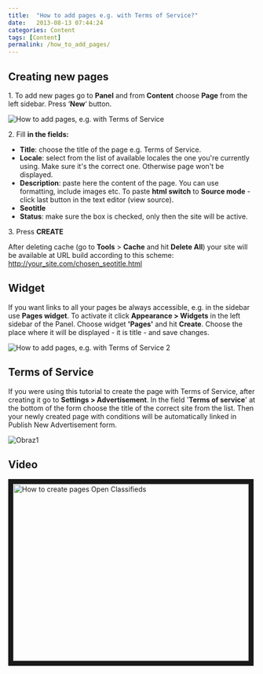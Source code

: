 ```yaml
---
title:  "How to add pages e.g. with Terms of Service?"
date:   2013-08-13 07:44:24
categories: Content
tags: [Content]
permalink: /how_to_add_pages/
---
```

## Creating new pages

1\. To add new pages go to **Panel** and from **Content** choose **Page** from the left sidebar. Press ‘**New**‘ button. 

![How to add pages, e.g. with Terms of Service](//open-classifieds.com/wp-content/uploads/2013/08/How-to-add-pages-e.g.-with-Terms-of-Service.png) 

2\. Fill **in the fields:**

  * **Title**: choose the title of the page e.g. Terms of Service.
  * **Locale**: select from the list of available locales the one you're currently using. Make sure it's the correct one. Otherwise page won't be displayed.
  * **Description**: paste here the content of the page. You can use formatting, include images etc. To paste **html switch** to **Source mode** \- click last button in the text editor (view source).
  * **Seotitle**
  * **Status**: make sure the box is checked, only then the site will be active.

3\. Press **CREATE**

After deleting cache (go to **Tools** > **Cache** and hit **Delete All**) your site will be available at URL build according to this scheme: http://your_site.com/chosen_seotitle.html

## Widget

If you want links to all your pages be always accessible, e.g. in the sidebar use **Pages widget**. To activate it click **Appearance > Widgets** in the left sidebar of the Panel. Choose widget **'Pages'** and hit **Create**. Choose the place where it will be displayed - it is title - and save changes.

![How to add pages, e.g. with Terms of Service 2](//open-classifieds.com/wp-content/uploads/2013/08/How-to-add-pages-e.g.-with-Terms-of-Service-2.png)

## Terms of Service

If you were using this tutorial to create the page with Terms of Service, after creating it go to **Settings > Advertisement**. In the field '**Terms of service**' at the bottom of the form choose the title of the correct site from the list. Then your newly created page with conditions will be automatically linked in Publish New Advertisement form.

![Obraz1](//open-classifieds.com/wp-content/uploads/2013/08/Obraz1.png)

## Video

<a href="https://www.youtube.com/watch?v=6GK_vxuiNO0" target="_blank"><img src="http://img.youtube.com/vi/6GK_vxuiNO0/0.jpg" 
alt="How to create pages Open Classifieds" width="480" height="360" border="10" /></a>

